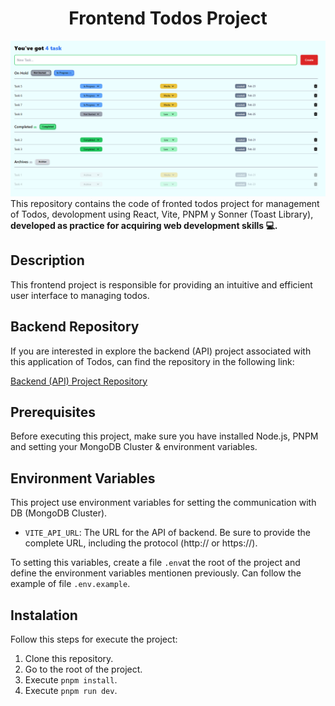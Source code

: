 # <center>Frontend Todos Project</center>

![Application Image](public/application.png)
This repository contains the code of fronted todos project for management of Todos, devolopment using React, Vite, PNPM y Sonner (Toast Library), <strong>developed as practice for acquiring web development skills 💻.</strong>

## Description

This frontend project is responsible for providing an intuitive and efficient user interface to managing todos.

## Backend Repository

If you are interested in explore the backend (API) project associated with this application of Todos, can find the repository in the following link:

[Backend (API) Project Repository](https://github.com/ddmv19/backend-todo-app)

## Prerequisites

Before executing this project, make sure you have installed Node.js, PNPM and setting your MongoDB Cluster & environment variables.

## Environment Variables

This project use environment variables for setting the communication with DB (MongoDB Cluster).

- `VITE_API_URL`: The URL for the API of backend. Be sure to provide the complete URL, including the protocol (http:// or https://).

To setting this variables, create a file `.env`at the root of the project and define the environment variables mentionen previously. Can follow the example of file `.env.example`.

## Instalation

Follow this steps for execute the project:

1. Clone this repository.
2. Go to the root of the project.
3. Execute `pnpm install`.
4. Execute `pnpm run dev`.
